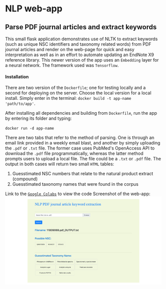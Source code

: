 # NLP web-app
## Parse PDF journal articles and extract keywords

This small flask application demonstrates use of NLTK to extract keywords (such as unique NSC identifiers and taxonomy related words) from PDF journal articles and render on the web-page for quick and easy interpretation as well as in an effort to automate updating an EndNote X9 reference library. This newer version of the app uses an `Embedding` layer for a neural network. The framework used was `Tensorflow`.

#### Installation
There are two version of the `Dockerfile`; one for testing locally and a second for deploying on the server. Choose the local version for a local install. Simply enter in the terminal: `docker build -t app-name 'path/to/app'`.

After installing all dependencies and building from `Dockerfile`, run the app by entering its folder and typing:

`docker run -d app-name`

There are two tabs that refer to the method of parsing. One is through an email link provided in a weekly email blast, and another by simply uploading the `.pdf` or `.txt` file. The former case uses PubMed's OpenAccess API to download the `.pdf` file programmatically, whereas the latter method prompts users to upload a local file. The file could be a `.txt` or `.pdf` file. The output in both cases will return two small `HTML` tables:
1. Guesstimated NSC numbers that relate to the natural product extract (compound)
2. Guesstimated taxonomy names that were found in the corpus

Link to the [`Google Colabs`](#https://colab.research.google.com/drive/1x5JXXJfnQ1GZEfmuaJVtfjgz1ARLtIiT#scrollTo=pl4N4q46h64c&uniqifier=1) to view the code 
Screenshot of the web-app:
![Screenshot](static/screenshot.png)
